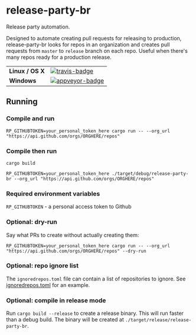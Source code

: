 # release-party-br

Release party automation.

Designed to automate creating pull requests for releasing to production, release-party-br looks for repos in an 
organization and creates pull requests from `master` to `release` branch on each repo.  Useful when there's many 
repos ready for a production release.

<table>
    <tr>
        <td><strong>Linux / OS X</strong></td>
        <td><a href="https://travis-ci.org/matthewkmayer/release-party-BR" title="Travis Build Status"><img src="https://travis-ci.org/matthewkmayer/release-party-BR.svg?branch=master" alt="travis-badge"></img></a></td>
    </tr>
    <tr>
        <td><strong>Windows</strong></td>
        <td><a href="https://ci.appveyor.com/project/matthewkmayer/release-party-br" title="Appveyor Build Status"><img src="https://ci.appveyor.com/api/projects/status/gkiqfanbhjrhhh8v/branch/master?svg=true" alt="appveyor-badge"></img></a></td>
    </tr>
</table>


## Running

### Compile and run

`RP_GITHUBTOKEN=your_personal_token_here cargo run -- --org_url "https://api.github.com/orgs/ORGHERE/repos"`

### Compile then run

`cargo build`

`RP_GITHUBTOKEN=your_personal_token_here ./target/debug/release-party-br --org_url "https://api.github.com/orgs/ORGHERE/repos"`

### Required environment variables

`RP_GITHUBTOKEN` - a personal access token to Github

### Optional: dry-run

Say what PRs to create without actually creating them:

`RP_GITHUBTOKEN=your_personal_token_here cargo run -- --org_url "https://api.github.com/orgs/ORGHERE/repos" --dry-run`

### Optional: repo ignore list

The `ignoredrepos.toml` file can contain a list of repositories to ignore.  See [ignoredrepos.toml](ignoredrepos.toml) 
for an example.

### Optional: compile in release mode

Run `cargo build --release` to create a release binary.  This will run faster than a debug build.  The binary will be created at 
`./target/release/release-party-br`.